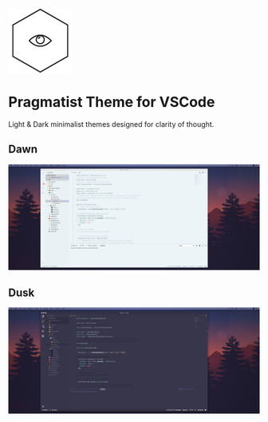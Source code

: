 ![pragmatist](icon.png)

# Pragmatist Theme for VSCode

Light & Dark minimalist themes designed for clarity of thought.

## Dawn
![dawn](./images/pragmatist_dawn.png)

## Dusk
![dusk](./images/pragmatist_dusk.png)


